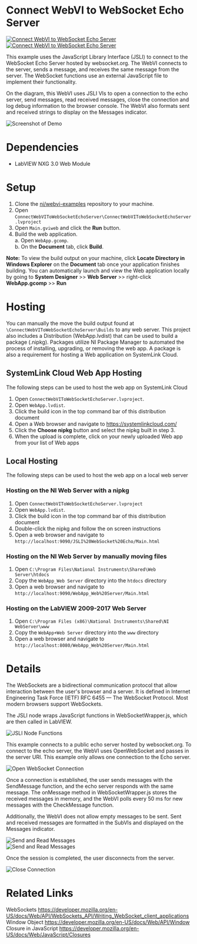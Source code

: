 # Connect WebVI to WebSocket Echo Server
[![Connect WebVI to WebSocket Echo Server](https://img.shields.io/badge/Details-Demo_Link-green.svg)](https://ni.github.io/webvi-examples/ConnectWebVIToWebSocketEchoServer/Builds/WebApp_Web%20Server/Main.html)
[![Connect WebVI to WebSocket Echo Server](https://img.shields.io/badge/Details-README_Link-orange.svg)](https://github.com/ni/webvi-examples/tree/master/ConnectWebVIToWebSocketEchoServer)

This example uses the JavaScript Library Interface (JSLI) to connect to the WebSocket Echo Server hosted by websocket.org. The WebVI connects to the server, sends a message, and receives the same message from the server. The WebSocket functions use an external JavaScript file to implement their functionality. 

On the diagram, this WebVI uses JSLI VIs to open a connection to the echo server, send messages, read received messages, close the connection and log debug information to the browser console. The WebVI also formats sent and received strings to display on the Messages indicator.

![Screenshot of Demo](https://ni.github.io/webvi-examples/ConnectWebVIToWebSocketEchoServer/Screenshot.gif)

# Dependencies
- LabVIEW NXG 3.0 Web Module

# Setup
1. Clone the [ni/webvi-examples](https://github.com/ni/webvi-examples) repository to your machine.
2. Open `ConnectWebVIToWebSocketEchoServer\ConnectWebVIToWebSocketEchoServer.lvproject`
3. Open `Main.gviweb` and click the **Run** button.
4. Build the web application.  
  a. Open `WebApp.gcomp`.  
  b. On the **Document** tab, click **Build**.

**Note:** To view the build output on your machine, click **Locate Directory in Windows Explorer** on the **Document** tab once your application finishes building. You can automatically launch and view the Web application locally by going to **System Designer** >> **Web Server** >> right-click **WebApp.gcomp** >> **Run**

# Hosting
You can manually the move the build output found at `\ConnectWebVIToWebSocketEchoServer\Builds` to any web server. This project also includes a Distribution (WebApp.lvdist) that can be used to build a package (.nipkg). Packages utilize NI Package Manager to automated the process of installing, upgrading, or removing the web app. A package is also a requirement for hosting a Web application on SystemLink Cloud.

## SystemLink Cloud Web App Hosting
The following steps can be used to host the web app on SystemLink Cloud
1. Open `ConnectWebVIToWebSocketEchoServer.lvproject`.
2. Open `WebApp.lvdist`.
3. Click the build icon in the top command bar of this distribution document
4. Open a Web browser and navigate to https://systemlinkcloud.com/
5. Click the **Choose nipkg** button and select the nipkg built in step 3.
6. When the upload is complete, click on your newly uploaded Web app from your list of Web apps

## Local Hosting
The following steps can be used to host the web app on a local web server
### Hosting on the NI Web Server with a nipkg
1. Open `ConnectWebVIToWebSocketEchoServer.lvproject`
2. Open `WebApp.lvdist`.
3. Click the build icon in the top command bar of this distribution document
4. Double-click the nipkg and follow the on screen instructions
5. Open a web browser and navigate to `http://localhost:9090/JSLI%20WebSocket%20Echo/Main.html`

### Hosting on the NI Web Server by manually moving files
1. Open `C:\Program Files\National Instruments\Shared\Web Server\htdocs`
2. Copy the `WebApp_Web Server` directory into the `htdocs` directory
3. Open a web browser and navigate to `http://localhost:9090/WebApp_Web%20Server/Main.html`

### Hosting on the LabVIEW 2009-2017 Web Server
1. Open `C:\Program Files (x86)\National Instruments\Shared\NI WebServer\www`
2. Copy the `WebApp+Web Server` directory into the `www` directory
3. Open a web browser and navigate to `http://localhost:8080/WebApp_Web%20Server/Main.html`

# Details
The WebSockets are a bidirectional communication protocol that allow interaction between the user's browser and a server. It is defined in Internet Engineering Task Force (IETF) RFC 6455 — The WebSocket Protocol. Most modern browsers support WebSockets.

The JSLI node wraps JavaScript functions in WebSocketWrapper.js, which are then called in LabVIEW.  

![JSLI Node Functions](https://ni.github.io/webvi-examples/ConnectWebVIToWebSocketEchoServer/img/JSLI_WS.png)

This example connects to a public echo server hosted by websocket.org. To connect to the echo server, the WebVI uses OpenWebSocket and passes in the server URI. This example only allows one connection to the Echo server.

![Open WebSocket Connection](https://ni.github.io/webvi-examples/ConnectWebVIToWebSocketEchoServer/img/Open_WS.png)

Once a connection is established, the user sends messages with the SendMessage function, and the echo server responds with the same message. The onMessage method in WebSocketWrapper.js stores the received messages in memory, and the WebVI polls every 50 ms for new messages with the CheckMessage function.

Additionally, the WebVI does not allow empty messages to be sent. Sent and received messages are formatted in the SubVIs and displayed on the Messages indicator.

![Send and Read Messages](https://ni.github.io/webvi-examples/ConnectWebVIToWebSocketEchoServer/img/Send.png)  
![Send and Read Messages](https://ni.github.io/webvi-examples/ConnectWebVIToWebSocketEchoServer/img/Read.png)

Once the session is completed, the user disconnects from the server.

![Close Connection](https://ni.github.io/webvi-examples/ConnectWebVIToWebSocketEchoServer/img/Close.png)


# Related Links
WebSockets https://developer.mozilla.org/en-US/docs/Web/API/WebSockets_API/Writing_WebSocket_client_applications <br />
Window Object https://developer.mozilla.org/en-US/docs/Web/API/Window <br />
Closure in JavaScript https://developer.mozilla.org/en-US/docs/Web/JavaScript/Closures <br />